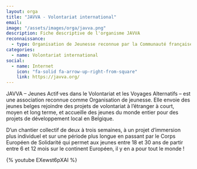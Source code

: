 ```yaml
---
layout: orga
title: "JAVVA - Volontariat international"
email: 
image: "/assets/images/orga/javva.png"
description: Fiche descriptive de l'organisme JAVVA
reconnaissance:
  - type: Organisation de Jeunesse reconnue par la Communauté française
categories: 
  - name: Volontariat international
social:
  - name: Internet
    icon: "fa-solid fa-arrow-up-right-from-square"
    link: https://javva.org/
---
```

JAVVA – Jeunes Actif·ves dans le Volontariat et les Voyages Alternatifs – est une association reconnue comme Organisation de jeunesse. Elle envoie des jeunes belges rejoindre des projets de volontariat à l’étranger à court, moyen et long terme, et accueille des jeunes du monde entier pour des projets de développement local en Belgique.

D’un chantier collectif de deux à trois semaines, à un projet d’immersion plus individuel et sur une période plus longue en passant par le Corps Européen de Solidarité qui permet aux jeunes entre 18 et 30 ans de partir entre 6 et 12 mois sur le continent Européen, il y en a pour tout le monde !

{% youtube EXewst6pXAI %}